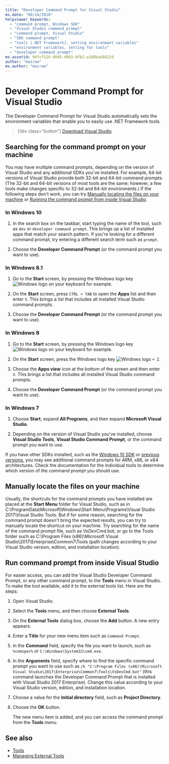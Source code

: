 ```yaml
---
title: "Developer Command Prompt for Visual Studio"
ms.date: "08/14/2018"
helpviewer_keywords:
  - "command prompt, Windows SDK"
  - "Visual Studio command prompt"
  - "command prompt, Visual Studio"
  - "SDK command prompt"
  - "tools [.NET Framework], setting environment variables"
  - "environment variables, setting for tools"
  - "developer command prompt"
ms.assetid: 94fcf524-9045-4993-bfb2-e2d8bad44219
author: "mairaw"
ms.author: "mairaw"
---
```

# Developer Command Prompt for Visual Studio

The Developer Command Prompt for Visual Studio automatically sets the environment variables that enable you to easily use .NET Framework tools.

> [!div class="button"]
> [Download Visual Studio](https://visualstudio.microsoft.com/downloads/?utm_medium=microsoft&utm_source=docs.microsoft.com&utm_campaign=button+cta&utm_content=download+vs2017)

## Searching for the command prompt on your machine

You may have multiple command prompts, depending on the version of Visual Studio and any additional SDKs you've installed. For example, 64-bit versions of Visual Studio provide both 32-bit and 64-bit command prompts. (The 32-bit and 64-bit versions of most tools are the same; however, a few tools make changes specific to 32-bit and 64-bit environments.) If the following steps don't work, you can try [Manually locating the files on your machine](#manually-locating-the-files-on-your-machine) or [Running the command prompt from inside Visual Studio](#running-command-prompt-from-inside-visual-studio).

### In Windows 10

1. In the search box on the taskbar, start typing the name of the tool, such as `dev` or `developer command prompt`. This brings up a list of installed apps that match your search pattern. If you're looking for a different command prompt, try entering a different search term such as `prompt`.

2. Choose the **Developer Command Prompt** (or the command prompt you want to use).

### In Windows 8.1

1. Go to the **Start** screen, by pressing the Windows logo key ![Windows logo](../get-started/media/windowskeyboardlogo.png "Windowskeyboardlogo") on your keyboard for example.

2. On the **Start** screen, press `CTRL + TAB` to open the **Apps** list and then enter `V`. This brings a list that includes all installed Visual Studio command prompts.

3. Choose the **Developer Command Prompt** (or the command prompt you want to use).

### In Windows 8

1. Go to the **Start** screen, by pressing the Windows logo key ![Windows logo](../get-started/media/windowskeyboardlogo.png "Windowskeyboardlogo") on your keyboard for example.

2. On the **Start** screen, press the Windows logo key ![Windows logo](../get-started/media/windowskeyboardlogo.png "Windowskeyboardlogo") `+ Z`.

3. Choose the **Apps view** icon at the bottom of the screen and then enter `V`. This brings a list that includes all installed Visual Studio command prompts.

4. Choose the **Developer Command Prompt** (or the command prompt you want to use).

### In Windows 7

1. Choose **Start**, expand **All Programs**, and then expand **Microsoft Visual Studio**.

2. Depending on the version of Visual Studio you've installed, choose  **Visual Studio Tools**, **Visual Studio Command Prompt**, or the command prompt you want to use.

If you have other SDKs installed, such as the [Windows 10 SDK](https://developer.microsoft.com/windows/downloads/windows-10-sdk) or [previous versions](https://developer.microsoft.com/windows/downloads/sdk-archive), you may see additional command prompts for ARM, x86, or x64 architectures. Check the documentation for the individual tools to determine which version of the command prompt you should use.

## Manually locate the files on your machine

Usually, the shortcuts for the command prompts you have installed are placed at the **Start Menu** folder for Visual Studio, such as in C:\ProgramData\Microsoft\Windows\Start Menu\Programs\Visual Studio 2017\Visual Studio Tools. But if for some reason, searching for the command prompt doesn't bring the expected results, you can try to manually locate the shortcut on your machine. Try searching for the name of the command prompt file, such as *VsDevCmd.bat*, or go to the Tools folder such as C:\Program Files (x86)\Microsoft Visual Studio\2017\Enterprise\Common7\Tools (path changes according to your Visual Studio version, edition, and installation location).

## Run command prompt from inside Visual Studio

For easier access, you can add the Visual Studio Developer Command Prompt, or any other command prompt, to the **Tools** menu in Visual Studio. To make the tool available, add it to the external tools list. Here are the steps:

1. Open Visual Studio.

2. Select the **Tools** menu, and then choose **External Tools**.

3. On the **External Tools** dialog box, choose the **Add** button. A new entry appears.

4. Enter a **Title** for your new menu item such as `Command Prompt`.

5. In the **Command** field, specify the file you want to launch, such as `%comspec%` or `C:\Windows\System32\cmd.exe`.

6. In the **Arguments** field, specify where to find the specific command prompt you want to use such as `/k "C:\Program Files (x86)\Microsoft Visual Studio\2017\Enterprise\Common7\Tools\VsDevCmd.bat"` (this command launches the Developer Command Prompt that is installed with Visual Studio 2017 Enterprise). Change this value according to your Visual Studio version, edition, and installation location.

7. Choose a value for the **Initial directory** field, such as **Project Directory**.

8. Choose the **OK** button.

   The new menu item is added, and you can access the command prompt from the **Tools** menu.

## See also

- [Tools](../../../docs/framework/tools/index.md)
- [Managing External Tools](/visualstudio/ide/managing-external-tools)
